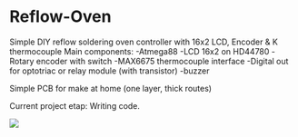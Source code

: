 # Reflow-Oven
Simple DIY reflow soldering oven controller with 16x2 LCD, Encoder &amp; K thermocouple
 Main components:
 -Atmega88
 -LCD 16x2 on HD44780
 -Rotary encoder with switch
 -MAX6675 thermocouple interface
 -Digital out for optotriac or relay module (with transistor)
 -buzzer
 
 Simple PCB for make at home (one layer, thick routes)
 
 Current project etap: Writing code.

![](https://raw.githubusercontent.com/virtmedia/Reflow-Oven/master/IMG_6850.JPG)
